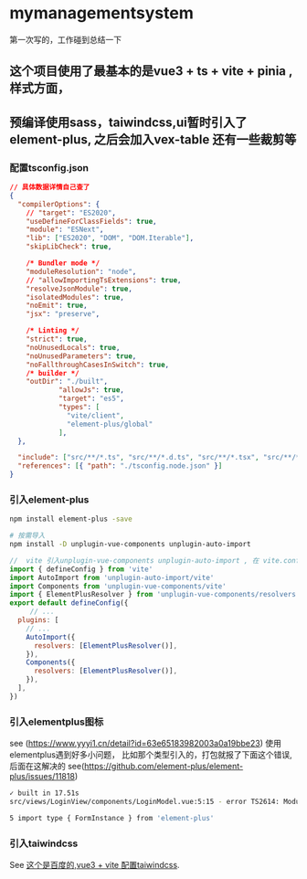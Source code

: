 # mymanagementsystem

第一次写的，工作碰到总结一下
## 这个项目使用了最基本的是vue3 + ts + vite + pinia , 样式方面，
## 预编译使用sass，taiwindcss,ui暂时引入了element-plus, 之后会加入vex-table 还有一些裁剪等

### 配置tsconfig.json

```json
// 具体数据详情自己查了
{
  "compilerOptions": {
    // "target": "ES2020",
    "useDefineForClassFields": true,
    "module": "ESNext",
    "lib": ["ES2020", "DOM", "DOM.Iterable"],
    "skipLibCheck": true,

    /* Bundler mode */
    "moduleResolution": "node",
    // "allowImportingTsExtensions": true,
    "resolveJsonModule": true,
    "isolatedModules": true,
    "noEmit": true,
    "jsx": "preserve",

    /* Linting */
    "strict": true,
    "noUnusedLocals": true,
    "noUnusedParameters": true,
    "noFallthroughCasesInSwitch": true,
    /* builder */ 
    "outDir": "./built",
            "allowJs": true,
            "target": "es5",
            "types": [
              "vite/client",
              "element-plus/global"
            ],
  },

  "include": ["src/**/*.ts", "src/**/*.d.ts", "src/**/*.tsx", "src/**/*.vue"],
  "references": [{ "path": "./tsconfig.node.json" }]
}

```

### 引入element-plus

```sh
npm install element-plus -save

# 按需导入
npm install -D unplugin-vue-components unplugin-auto-import

```

```js
//  vite 引入unplugin-vue-components unplugin-auto-import , 在 vite.config.ts 中, Webpack 自行看官网
import { defineConfig } from 'vite'
import AutoImport from 'unplugin-auto-import/vite'
import Components from 'unplugin-vue-components/vite'
import { ElementPlusResolver } from 'unplugin-vue-components/resolvers'
export default defineConfig({
     // ...
  plugins: [
    // ...
    AutoImport({
      resolvers: [ElementPlusResolver()],
    }),
    Components({
      resolvers: [ElementPlusResolver()],
    }),
  ],
})

```

### 引入elementplus图标
see (https://www.yyyi1.cn/detail?id=63e65183982003a0a19bbe23)
使用elementplus遇到好多小问题， 比如那个类型引入的，打包就报了下面这个错误,
后面在这解决的 see(https://github.com/element-plus/element-plus/issues/11818)
```sh
✓ built in 17.51s
src/views/LoginView/components/LoginModel.vue:5:15 - error TS2614: Module '"element-plus"' has no exported member 'FormInstance'. Did you mean to use 'import FormInstance from "element-plus"' instead?

5 import type { FormInstance } from 'element-plus'

```


### 引入taiwindcss
See [这个是百度的,vue3 + vite 配置taiwindcss](https://juejin.cn/post/7173549978580123656).



